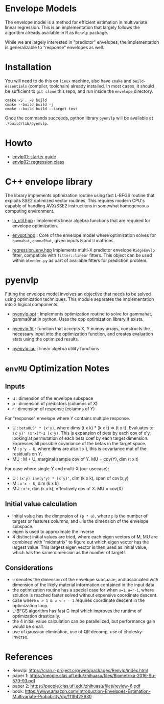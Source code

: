 # Envelope Models

The envelope model is a method for efficient estimation in multivariate linear regression.
This is an implementation that largely follows the algorithm already available in R
as `Renvlp` package.

While we are largely interested in "predictor" envelopes, the implementation
is generalizable to "response" envelopes as well.

# Installation

You will need to do this on `linux` machine, also have `cmake` and
`build-essentials` (compiler, toolchain) already installed.
In most cases, it should be sufficient to `git clone` this repo, 
and run inside the `envelope` directory.


```
cmake -S . -B build
cmake --build build -j
cmake --build build --target test
```

Once the commands succeeds, python library `pyenvlp` will be available
at `./build/lib/pyenvlp`.

# Howto

* [envlp01: starter guide](./docs/envlp01_guide.ipynb)
* [envlp02: regression class](./docs/envlp02_regression.ipynb)


# C++ envelope library

The library implements optimization routine using fast L-BFGS routine that
exploits SSE2 optimized vector routines. This requires modern CPU's capable
of handling AVX/SSE2 instructions in somewhat homogeneous computing environment.

* [la_util.hpp](./envlp/include/envelope/la_util.hpp) :
    Implements linear algebra functions that are required for envelope optimization.

* [envopt.hpp](./envlp/include/envelope/envopt.hpp) :
    Core of the envelope model where optimization solves for `gammahat`, `gamma0hat`,
    given inputs `M` and `U` matrices.

* [regression_env.hpp](./envlp/include/envelope/regression_env.hpp)
    Implements multi-X predictor envelope `RidgeEnvlp` fitter, compatible with
    `fitter::linear` fitters. This object can be used within `blender.py` as
    part of available fitters for prediction problem.


# pyenvlp

Fitting the envelope model involves an objective that needs to be solved using optimization
techniques. This module separates the implementation into 3 logical components:

* [pyenvlp.opt](./python/pyenvlp/opt.py) :
    Implements optimization routine to solve for gammahat, gamma0hat in python.
    Uses the cpp optimization library if exists.

* [pyenvlp.fit](./python/pyenvlp/fit.py) :
    function that accepts X, Y numpy arrays, constructs the necessary
    input into the optimization function, and creates evaluation stats
    using the optimized results.

* [pyenvlp.lau](./python/pyenvlp/lau.py) :
    linear algebra utility functions


# `envMU` Optimization Notes

## Inputs

* u  : dimension of the envelope subspace
* p  : dimension of predictors (columns of X)
* r  : dimension of response (columns of Y)

For "response" envelope where Y contains multiple response.

* U  : `betaOLS' * (x'y)`, where dims (t x k) * (k x t) => (t x t).
       Evaluates to: `(x'y)' (x'x)^-1 (x'y)`.
       This is expansion of beta by each cov of x'y, looking at
       permutation of each beta coef by each target dimension. Expresses
       all possible covariance of the betas in the target space.
* M  : `y'y - U`, where dims are also t x t, this is covariance mat
       of the residuals on Y.
* MU : M + U, marginal sample cov of Y. MU = cov(Y), dim (t x t)

For case where single-Y and multi-X (our usecase):

* U  : `(x'y) inv(y'y) * (x'y)'`, dim (k x k), span of cov(x,y)
* M  : `x'x - U`, dim (k x k)
* MU : `x'x`, dim (k x k), effectively cov of X. MU = cov(X)


## Initial value calculation

* initial value has the dimension of `(p * u)`, where `p` is the number of
  targets or features columns, and `u` is the dimension of the envelope subspace.
* eigen is used to approximate the inverse
* 4 distinct initial values are tried, where each eigen vectors of M, MU
  are combined with "midmatrix" to figure out which eigen vector
  has the largest value. This largest eigen vector is then used as
  initial value, which has the same dimension as the number of targets


## Considerations

* `u` denotes the dimension of the envelope subspace, and associated with
  dimension of the likely material information contained in the input data.
* the optimization routine has a special case for when `u=1`, `u=r-1`, where solution
  is reached faster solved without expensive coordinate descent.
* case where `u > 1 & u < r - 1` requires coordinate descent in the optimization loop.
* L-BFGS algorithm has fast C impl which improves the runtime of optimization drastically.
* the 4 initial value calculation can be parallelized, but performance gain would be small.
* use of gaussian elimination, use of QR decomp, use of cholesky-inverse.


# References

* Renvlp: https://cran.r-project.org/web/packages/Renvlp/index.html
* paper 1: https://people.clas.ufl.edu/zhihuasu/files/Biometrika-2016-Su-579-93.pdf
* paper 2: https://people.clas.ufl.edu/zhihuasu/files/review-6.pdf
* book: https://www.amazon.com/Introduction-Envelopes-Estimation-Multivariate-Probability/dp/1119422930
